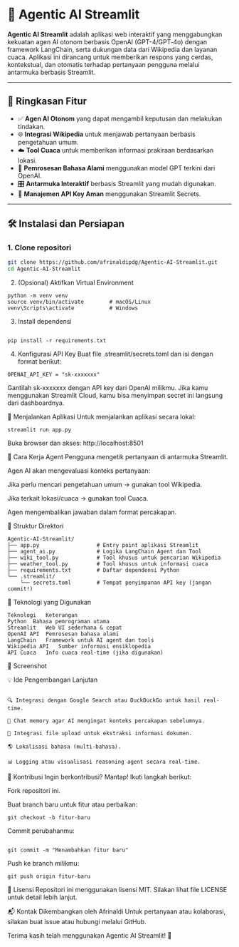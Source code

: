 # 🔮 Agentic AI Streamlit

**Agentic AI Streamlit** adalah aplikasi web interaktif yang menggabungkan kekuatan agen AI otonom berbasis OpenAI (GPT-4/GPT‑4o) dengan framework LangChain, serta dukungan data dari Wikipedia dan layanan cuaca. Aplikasi ini dirancang untuk memberikan respons yang cerdas, kontekstual, dan otomatis terhadap pertanyaan pengguna melalui antarmuka berbasis Streamlit.

---

## 📌 Ringkasan Fitur

- ✅ **Agen AI Otonom** yang dapat mengambil keputusan dan melakukan tindakan.
- 🌐 **Integrasi Wikipedia** untuk menjawab pertanyaan berbasis pengetahuan umum.
- ☁️ **Tool Cuaca** untuk memberikan informasi prakiraan berdasarkan lokasi.
- 🧠 **Pemrosesan Bahasa Alami** menggunakan model GPT terkini dari OpenAI.
- 🎛️ **Antarmuka Interaktif** berbasis Streamlit yang mudah digunakan.
- 🔐 **Manajemen API Key Aman** menggunakan Streamlit Secrets.

---

## 🛠️ Instalasi dan Persiapan

### 1. Clone repositori

```bash
git clone https://github.com/afrinaldipdg/Agentic-AI-Streamlit.git
cd Agentic-AI-Streamlit

```
2. (Opsional) Aktifkan Virtual Environment

```
python -m venv venv
source venv/bin/activate        # macOS/Linux
venv\Scripts\activate           # Windows
```

3. Install dependensi
```

pip install -r requirements.txt
```
4. Konfigurasi API Key
Buat file .streamlit/secrets.toml dan isi dengan format berikut:
```
OPENAI_API_KEY = "sk-xxxxxxx"
```
Gantilah sk-xxxxxxx dengan API key dari OpenAI milikmu.
Jika kamu menggunakan Streamlit Cloud, kamu bisa menyimpan secret ini langsung dari dashboardnya.

🚀 Menjalankan Aplikasi
Untuk menjalankan aplikasi secara lokal:

```
streamlit run app.py
```
Buka browser dan akses: http://localhost:8501

🧠 Cara Kerja Agent
Pengguna mengetik pertanyaan di antarmuka Streamlit.

Agen AI akan mengevaluasi konteks pertanyaan:

Jika perlu mencari pengetahuan umum → gunakan tool Wikipedia.

Jika terkait lokasi/cuaca → gunakan tool Cuaca.

Agen mengembalikan jawaban dalam format percakapan.

📂 Struktur Direktori
```
Agentic-AI-Streamlit/
├── app.py                  # Entry point aplikasi Streamlit
├── agent_ai.py             # Logika LangChain Agent dan Tool
├── wiki_tool.py            # Tool khusus untuk pencarian Wikipedia
├── weather_tool.py         # Tool khusus untuk informasi cuaca
├── requirements.txt        # Daftar dependensi Python
└── .streamlit/
    └── secrets.toml        # Tempat penyimpanan API key (jangan commit!)
```
🧰 Teknologi yang Digunakan
```
Teknologi	Keterangan
Python	Bahasa pemrograman utama
Streamlit	Web UI sederhana & cepat
OpenAI API	Pemrosesan bahasa alami
LangChain	Framework untuk AI agent dan tools
Wikipedia API	Sumber informasi ensiklopedia
API Cuaca	Info cuaca real-time (jika digunakan)
```
📸 Screenshot






💡 Ide Pengembangan Lanjutan
```

🔍 Integrasi dengan Google Search atau DuckDuckGo untuk hasil real-time.

💬 Chat memory agar AI mengingat konteks percakapan sebelumnya.

📁 Integrasi file upload untuk ekstraksi informasi dokumen.

🌎 Lokalisasi bahasa (multi-bahasa).

📊 Logging atau visualisasi reasoning agent secara real-time.

```

🤝 Kontribusi
Ingin berkontribusi? Mantap! Ikuti langkah berikut:

Fork repositori ini.

Buat branch baru untuk fitur atau perbaikan:

```
git checkout -b fitur-baru

```
Commit perubahanmu:

```

git commit -m "Menambahkan fitur baru"

```
Push ke branch milikmu:

```
git push origin fitur-baru

```

📄 Lisensi
Repositori ini menggunakan lisensi MIT. Silakan lihat file LICENSE untuk detail lebih lanjut.

📬 Kontak
Dikembangkan oleh Afrinaldi
Untuk pertanyaan atau kolaborasi, silakan buat issue atau hubungi melalui GitHub.

Terima kasih telah menggunakan Agentic AI Streamlit! 🌟
